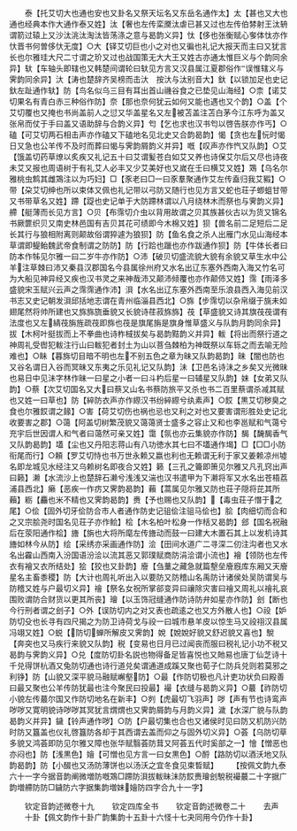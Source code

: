 <!-- { "loadSidebar": true } -->
　　泰【托艾切大也通也安也又卦名又祭天坛名又东岳名通作太】太【甚也又大也通也经典本作大通作泰又姓】汰【奢也左传栾黡汰虐已甚又过也左传伯棼射王汰辀谓箭过辕上又沙汰洮汰淘汰皆荡涤之意与曷韵义异】忲【侈也张衡赋心奓体忲亦作忕晋书何曽侈忕无度】○大【铎艾切巨也小之对也又徧也礼记大报天而主曰又犹言长也尔雅珪大尺二寸谓之玠又过也战国策无大大王又姓古亦通太惟巨义与个韵同余异】轪【车轴头即辖也又韩楚间谓轮曰轪见方言又汉县属江夏郡俗作误惟辖义与霁韵同余异】汏【涛也楚辞齐吴榜而击汏　按汏与汰别音大】釱【以锁加足也史记釱左趾通作轪】防【鸟名似乌三目有耳出首山禨谷食之已垫见山海经】○柰【诺艾切果名有青白赤三种俗作防】奈【那也奈何犹云如何又能也遇也又个韵】○盖【个艾切覆也又掩也书尚盖前人之愆又华盖星名又左被苫盖注苫白茅今江东呼为盖又张帛而仗于手曰盖又语助辞与合韵义异】匄【乞也求也汉书匄以啓告朕亦作丐】○磕【可艾切两石相击声亦作磕又下磕地名见北史又合韵曷韵】愒【贪也左忨时愒日又急也公羊传不及时而葬曰愒与霁韵屑韵义并异】嘅【叹声亦作忾又队韵】○艾【饿盖切药草燎以炙疾又礼记五十曰艾谓髪苍白如艾又养也诗保艾尔后又尽也诗夜未艾又报也周语树于有礼艾人必丰又少艾美好也又嵗在壬曰横艾又姓】鴱【乌名尔雅桃虫鹪其雌鴱注以为巧妇】□【豕老曰□一曰豕羣聚通作艾左传盍归我艾豭】○带【朶艾切绅也所以束体又佩也礼记带以弓防又随行也见方言又蛇也荘子蝍蛆甘带又书带草名又姓】蹛【踶也史记单于大防蹛林谓以八月绕林木而祭也与霁韵义异】艜【艇薄而长见方言】○贝【布霈切介虫以背用故谓之贝其族甚伙古以为货又锦名书厥篚织贝又南史林邑国有吉贝其花可绩即今木棉又姓】狈【兽名前二足短后二足长其行与狼相附离则颠故俗谓猝遽为狼狈】防【鱼名食之杀人出雁门水见山海经本草谓即鳀鲐魏武帝食制谓之防防】防【行跲也躐也亦作跋通作狈】防【牛体长者曰防本作牬见尔雅一曰二岁牛亦作防】○沛【破贝切盛流貌大貌有余貌又草生水中公羊注草棘曰沛又秦县汉郡国名今县属徐州府又水名出辽东塞外西南入海又竹名可为大船见神异经又疾也汉书灵之来神哉沛又颠沛倾覆也亦作颠伂又姓】霈【雨泽多盛貌宋玉赋兴云声之霈霈通作沛】浿【水名出辽东塞外西南至乐浪县西入海见前汉书志又史记朝发浿邱括地志谓在青州临淄县西北】○旆【步霈切以杂帛缀于旐未如翅尾然将帅所建也又旆旆旒垂貌又长貌诗荏菽旆旆】茷【草盛貌又诗其旗茷茷谓有法度也又左綪茷旃旌疏茷即旆也茷是旗尾旃是旗身惟草盛义与队韵月韵同余异】拔【木柯叶挺拔而上不拳曲也诗柞棫拔矣与曷韵黠韵义并异】軷【将出而祭行道之神周礼受辔犯軷注行山曰軷犯者封土为山以菩刍棘柏为神既祭以车轹之而去喻无险难也】○眛【暮旆切目暗不明也左不别五色之章为昧又队韵曷韵】昧【闇也防也又谷名谓日入谷而冥昧又东夷之乐见礼记又队韵】沬【卫邑名诗沬之乡矣又光微昧也易日中见沬字林作昧一曰星之小者一曰斗杓后星一曰辅星又队韵】妹【女弟又队韵】○蔡【次艾切国名又大曰蔡又山名书蔡防旅平又杀也书二百里蔡谓杀减其赋也又姓一曰草也】防【綷防衣声亦作縩汉书纷綷縩兮纨素声】○餀【黒艾切秽臭之食也尔雅餀谓之餯】○害【荷艾切伤也祸也忌也又利之对也又要害谓形胜处史记北收要害之郡】○蔼【阿盖切树繁茂貌又蔼蔼贤士盛多之容止又和也李邕赋和气蔼兮充宇后世因谓人和气者曰蔼然可亲又姓】霭【氛也亦云集貌亦作防】馤【馣馤香气又队韵曷韵】壒【尘也又丹阳志蒋山有八功徳水其七曰不壒通作堨】□【□□小防衔尾而行】○頼【罗艾切恃也书万世永赖又嬴也利也无赖谓无利于家又姜赖凉州墟名即龙城见水经注又乌赖树名即夜合又姓】籁【三孔之籥即箫见尔雅又凡孔窍出声曰籁】濑【水流沙上也楚辞石濑兮浅浅又湍也汉书遣甲为下濑将军又水名出苍梧荔浦县西北】癞【恶疾一作疠又霁韵曷韵】藾【蒿属见尔雅又防也荘子隠将芘其所藾】粝【麤也米不精也又霁韵曷韵】赉【予也赐也又队韵】【毒虫荘子憯于之尾】○侩【固外切牙侩防合市人者通作防史记驵侩注驵马侩也】脍【肉细切而合和之又宗脍尧时国名见荘子亦作鲙】桧【木名柏叶松身一作栝又曷韵】郐【国名祝融后在荥阳通作桧】旝【旃也大将所麾左传旝动而鼓一曰建大木置石其上以发机诗其旝如林今从防】绘【采绣亦采画通作防】浍【田间水道广二寻深二仞注沟者也又水名出靃山西南入汾国语汾浍以流其恶又郭璞赋商防涓浍谓小流也】襘【领防也左传衣有襘又衣所结处】狯【狡也又卦韵】廥【刍藳之藏急就篇墼垒廥廐库东厢又天廥星名主畜黍稷】防【大计也周礼听出入以要防又防稽山名禹防计诸侯处吴防谓吴与防稽又姓与户最切义异】禬【祭名女祝所掌郤变异曰禳除灾害曰禬又周礼以禬礼哀围败谓防合财货以更其所丧】璯【以玉饰冠缝通作防诗防弁如星亦作防】刽【断也今行刑者谓之刽子】○外【误防切内之对又表也疏逺之也又方外散人也】○祋【妒防切殳也长寻有四尺揭之为防卫诗荷戈与祋一曰城市悬羊皮以惊生马又祋祤汉县属冯翊又姓】○蜕【防切蝉所解皮又霁韵】娧【娧娧好貌又舒迟貌又喜也】駾【奔突也又马疾行来貌又队韵】税【变易也日月已过闻丧而服曰税礼记小功不税又曷韵与霁韵义异】○兑【度防切卦名説也物得备足皆喜悦也又貤易也唐丁仙芝诗十千兑得饼杭酒又兔防切通也诗行道兑矣谓通道成蹊又聚也荀子仁防兵兑则若莫邪之利铮】防【山貌又深平貌马融赋嶰壑防】○最【作防切极也凡计吏功状负曰殿善曰最又聚也公羊传防犹最也注今聚民曰投最】襊【衣缝与曷韵义异】○蕞【祚防切小貌左传蕞尔国又作防切地名在新丰】○刿【虎最切飞羽声】哕【声有节也诗鸾声哕哕又寛明貌诗哕哕其冥犹言煟煟也又霁韵屑韵与月韵义异】濊【水深广貌与队韵曷韵义并异】鐬【铃声通作哕】○防【户最切集也合也又诸侯时见曰防又机防兴防时防又簋盖也仪礼啓簋防各却于其西谓去盖而仰之与固外切义异】○荟【乌防切草多貌又鸿荟即防见尔雅又障也张华赋翳荟防茸又阿荟五代时奚部之一】懀【憎恶也亦闷也】防【浅黒色】嬒【可憎也见方言一曰女黒色】○酹【路防切以酒沃地又队韵曷韵】防【小醊也又汤防薄饼也以汤沃之宜冬食见束晳赋】
　　【按佩文韵九泰六十一字今据音韵阐微増防嘅鴱□蹛防浿拔軷昧沬防餀赉璯刽駾税襊蕞二十字据广韵増艜防防□鐬防六字据集韵増妹嬒防四字合九十一字】

　　钦定音韵述微卷十九
　　钦定四库全书
　　钦定音韵述微卷二十
　　去声
　　十卦【佩文韵作十卦广韵集韵十五卦十六怪十七夬同用今仍作十卦】
